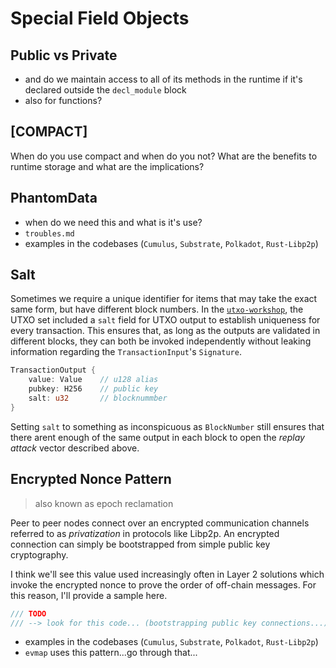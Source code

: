 # Special Field Objects


## Public vs Private

* and do we maintain access to all of its methods in the runtime if it's declared outside the `decl_module` block
* also for functions?

## [COMPACT]

When do you use compact and when do you not? What are the benefits to runtime storage and what are the implications?

## PhantomData

* when do we need this and what is it's use?
* `troubles.md`
* examples in the codebases (`Cumulus`, `Substrate`, `Polkadot`, `Rust-Libp2p`)

## Salt

Sometimes we require a unique identifier for items that may take the exact same form, but have different block numbers. In the [`utxo-workshop`](https://github.com/nczhu/utxo-workshop), the UTXO set included a `salt` field for UTXO output to establish uniqueness for every transaction. This ensures that, as long as the outputs are validated in different blocks, they can both be invoked independently without leaking information regarding the `TransactionInput`'s `Signature`.

```rust
TransactionOutput {
    value: Value    // u128 alias
    pubkey: H256    // public key
    salt: u32       // blocknummber
}

```

Setting `salt` to something as inconspicuous as `BlockNumber` still ensures that there arent enough of the same output in each block to open the *replay attack* vector described above.

## Encrypted Nonce Pattern

> also known as epoch reclamation

Peer to peer nodes connect over an encrypted communication channels referred to as *privatization* in protocols like Libp2p. An encrypted connection can simply be bootstrapped from simple public key cryptography.

I think we'll see this value used increasingly often in Layer 2 solutions which invoke the encrypted nonce to prove the order of off-chain messages. For this reason, I'll provide a sample here.

```rust
/// TODO
/// --> look for this code... (bootstrapping public key connections...)
```

* examples in the codebases (`Cumulus`, `Substrate`, `Polkadot`, `Rust-Libp2p`)
* `evmap` uses this pattern...go through that...